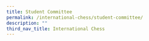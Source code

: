 ```yaml
---
title: Student Committee
permalink: /international-chess/student-committee/
description: ""
third_nav_title: International Chess
---
```

